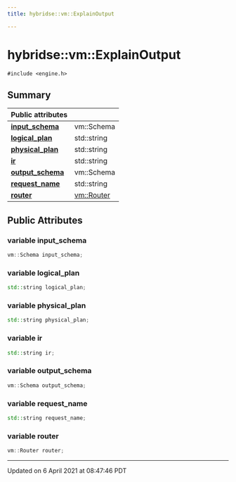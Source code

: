 ```yaml
---
title: hybridse::vm::ExplainOutput

---
```

# hybridse::vm::ExplainOutput



`#include <engine.h>`

## Summary


| **Public attributes**|    |
| -------------- | -------------- |
| **[input_schema](hybridse/usage/api/c++/Classes/structhybridse_1_1vm_1_1_explain_output.md#variable-input_schema)**| vm::Schema  |
| **[logical_plan](hybridse/usage/api/c++/Classes/structhybridse_1_1vm_1_1_explain_output.md#variable-logical_plan)**| std::string  |
| **[physical_plan](hybridse/usage/api/c++/Classes/structhybridse_1_1vm_1_1_explain_output.md#variable-physical_plan)**| std::string  |
| **[ir](hybridse/usage/api/c++/Classes/structhybridse_1_1vm_1_1_explain_output.md#variable-ir)**| std::string  |
| **[output_schema](hybridse/usage/api/c++/Classes/structhybridse_1_1vm_1_1_explain_output.md#variable-output_schema)**| vm::Schema  |
| **[request_name](hybridse/usage/api/c++/Classes/structhybridse_1_1vm_1_1_explain_output.md#variable-request_name)**| std::string  |
| **[router](hybridse/usage/api/c++/Classes/structhybridse_1_1vm_1_1_explain_output.md#variable-router)**| [vm::Router](hybridse/usage/api/c++/Classes/classhybridse_1_1vm_1_1_router.md)  |

## Public Attributes

### variable input_schema

```cpp
vm::Schema input_schema;
```


### variable logical_plan

```cpp
std::string logical_plan;
```


### variable physical_plan

```cpp
std::string physical_plan;
```


### variable ir

```cpp
std::string ir;
```


### variable output_schema

```cpp
vm::Schema output_schema;
```


### variable request_name

```cpp
std::string request_name;
```


### variable router

```cpp
vm::Router router;
```


-------------------------------

Updated on  6 April 2021 at 08:47:46 PDT